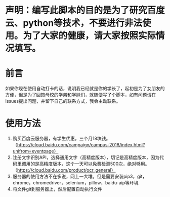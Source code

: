# 声明：编写此脚本的目的是为了研究百度云、python等技术，不要进行非法使用。为了大家的健康，请大家按照实际情况填写。
# 前言
如果你现在使用自动打卡的话，说明我已经就是你的学长了，起初是为了女朋友的方便，但是为了回馈母校的学弟和学妹们，就随便写了个脚本，如有问题请在Issues提出问题，并留下自己的联系方式，我会主动联系。
# 使用方法
1. 购买百度云服务器，有学生优惠，三个月18块钱。（https://cloud.baidu.com/campaign/campus-2018/index.html?unifrom=eventpage）<br>
2. 注册文字识别API，选择通用文字（高精度版本），切记是高精度版本，因为代码里调用的是高精度版本，这个一天可以免费检测500次，绝对够用。（https://cloud.baidu.com/product/ocr_general）<br>
3. 服务器的使用方法不在多说，网上一大堆。但是需要安装pip3，git，chrome，chromedriver，selenium，pillow，baidu-aip等环境<br>
4. 将文件git到服务器上，然后配置自动执行文件
